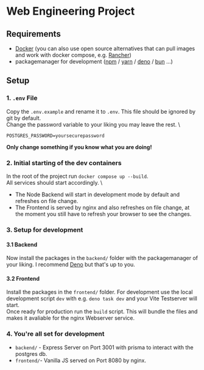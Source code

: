 # Web Engineering Project

## Requirements
- [Docker](https://www.docker.com) (you can also use open source alternatives that can pull images and work with docker compose, e.g. [Rancher](https://rancherdesktop.io))
- packagemanager for development ([npm](https://nodejs.org/en/download) / [yarn](https://classic.yarnpkg.com/lang/en/docs/install/#mac-stable) / [deno](https://deno.com) / [bun](https://bun.sh/docs/installation) ...)

## Setup

### 1. `.env` File

Copy the `.env.example` and rename it to `.env`. This file should be ignored by git by default. \
Change the password variable to your liking you may leave the rest. \
```
POSTGRES_PASSWORD=yoursecurepassword
```
**Only change something if you know what you are doing!**

### 2. Initial starting of the dev containers

In the root of the project run `docker compose up --build`. \
All services should start accordingly. \
- The Node Backend will start in development mode by default and refreshes on file change. 
- The Frontend is served by nginx and also refreshes on file change, at the moment you still have to refresh your browser to see the changes.


### 3. Setup for development

#### 3.1 Backend
Now install the packages in the `backend/` folder with the packagemanager of your liking. I recommend [Deno](https://deno.com) but that's up to you. 

#### 3.2 Frontend
Install the packages in the `frontend/` folder. For development use the local development script `dev` with e.g. `deno task dev` and your Vite Testserver will start. \
Once ready for production run the `build` script. This will bundle the files and makes it avaliable for the nginx Webserver service.

### 4. You're all set for development

- `backend/` - Express Server on Port 3001 with prisma to interact with the postgres db.
- `frontend/`- Vanilla JS served on Port 8080 by nginx.


